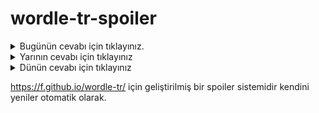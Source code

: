 # wordle-tr-spoiler

<details>
  <summary>Bugünün cevabı için tıklayınız.</summary>
  <br>
    <b> pikap </b>
</details>

<details>
  <summary>Yarının cevabı için tıklayınız</summary>
  <br>
   <b> tezat </b>
</details>

<details>
  <summary>Dünün cevabı için tıklayınız </summary>
  <br>
  <b> zerre </b>
</details>

https://f.github.io/wordle-tr/ için geliştirilmiş bir spoiler sistemidir kendini yeniler otomatik olarak.

